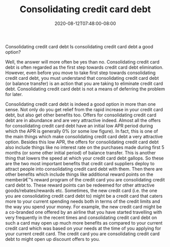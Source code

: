﻿---
title: "Consolidating credit card debt"
date: 2020-08-12T07:48:00-08:00
description: "Credit_Card_Debt Tips for Web Success"
featured_image: "/images/Credit_Card_Debt.jpg"
tags: ["Credit Card Debt"]
---

Consolidating credit card debt 
Is consolidating credit card debt a good option?

Well, the answer will more often be yes than no. Consolidating credit card debt is often regarded as the first step towards credit card debt elimination. However, even before you move to take first step towards consolidating credit card debt, you must understand that consolidating credit card debt (or balance transfer) is an action that you are taking to eliminate credit card debt. Consolidating credit card debt is not a means of deferring the problem for later. 

Consolidating credit card debt is indeed a good option in more than one sense. Not only do you get relief from the rapid increase in your credit card debt, but also get other benefits too. Offers for consolidating credit card debt are in abundance and are very attractive indeed. Almost all the offers for consolidating credit card debt have an initial low APR period during which the APR is generally 0% (or some low figure). In fact, this is one of the main things which make consolidating credit card debt a very attractive option. Besides this low APR, the offers for consolidating credit card debt also include things like no interest rate on the purchases made during first 5 months (or some other initial period) of balance transfer. This is another thing that lowers the speed at which your credit card debt gallops. So these are the two most important benefits that credit card suppliers deploy to attract people into consolidating credit card debt with them. Then there are other benefits which include things like additional reward points on the memberâ€™s reward program of the credit card you are consolidating credit card debt to. These reward points can be redeemed for other attractive goods/rebates/rewards etc. Sometimes, the new credit card (i.e. the one you are consolidating credit card debt to) might be a credit card that caters more to your current spending needs both in terms of the credit limits and the way you spend your money. For example, the new credit card might be a co-branded one offered by an airline that you have started travelling with very frequently in the recent times and consolidating credit card debt on such a card may open up much more benefits as compared to your current credit card which was based on your needs at the time of you applying for your current credit card. The credit card you are consolidating credit card debt to might open up discount offers to you. 

